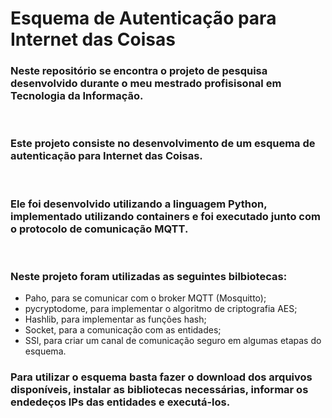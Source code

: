 # Esquema de Autenticação para Internet das Coisas

### Neste repositório se encontra o projeto de pesquisa desenvolvido durante o meu mestrado profisisonal em Tecnologia da Informação.

<br>

### Este projeto consiste no desenvolvimento de um esquema de autenticação para Internet das Coisas.

<br>

### Ele foi desenvolvido utilizando a linguagem Python, implementado utilizando containers e foi executado junto com o protocolo de comunicação MQTT.

<br>

### Neste projeto foram utilizadas as seguintes bilbiotecas:
- Paho, para se comunicar com o broker MQTT (Mosquitto);
- pycryptodome, para implementar o algoritmo de criptografia AES;
- Hashlib, para implementar as funções hash;
- Socket, para a comunicação com as entidades;
- SSl, para criar um canal de comunicação seguro em algumas etapas do esquema.

### Para utilizar o esquema basta fazer o download dos arquivos disponíveis, instalar as bibliotecas necessárias, informar os endedeços IPs das entidades e executá-los.